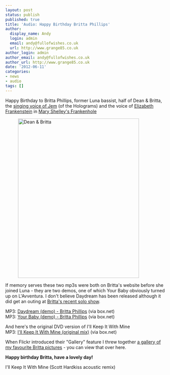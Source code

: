 ```yaml
---
layout: post
status: publish
published: true
title: 'Audio: Happy Birthday Britta Phillips'
author:
  display_name: Andy
  login: admin
  email: andy@fullofwishes.co.uk
  url: http://www.grange85.co.uk
author_login: admin
author_email: andy@fullofwishes.co.uk
author_url: http://www.grange85.co.uk
date: '2012-06-11'
categories:
- news
- audio
tags: []
---
```

<p>Happy Birthday to Britta Phillips, former Luna bassist, half of Dean & Britta, the <a href="http://www.youtube.com/watch?v=FlGFznUhrx0">singing voice of Jem</a> (of the Holograms) and the voice of <a href="http://www.youtube.com/watch?v=UYhIZqzA-CU">Elizabeth Frankenstein</a> in <a href="http://en.wikipedia.org/wiki/Mary_Shelley%27s_Frankenhole">Mary Shelley's Frankenhole</a><br />
<figure class="caption aligncenter"><a href="http://www.flickr.com/photos/joniraundegi/536027137/" title="Dean &Britta by Jon Iraundegi (aterpeirun), on Flickr"><img src="https://farm1.staticflickr.com/201/536027137_455fd66754.jpg" width="380" height="500" alt="Dean & Britta"></a><figcaption class="caption-text"></figcaption></figure></p>
<p>If memory serves these two mp3s were both on Britta's website before she joined Luna - they are two demos, one of which Your Baby obviously turned up on L'Avventura. I don't believe Daydream has been released although it did get an outing at <a href="http://rateyourmusic.com/release/unauth/britta_philips/britta_phillips_with_pete_donnelly__live_at_milkboy_/">Britta's recent solo show</a>.</p>
<p>MP3: <a href="https://www.box.com/s/68ab7c30ca84f765a8ec">Daydream (demo) - Britta Phillips</a> (via box.net)<br />
MP3: <a href="https://www.box.com/s/d433f502b61b45501372">Your Baby (demo) - Britta Phillips</a> (via box.net)</p>
<p>And here's the original DVD version of I'll Keep It With Mine<br />
MP3: <a href="https://www.box.com/shared/p8dmvbhldc">I'll Keep It With Mine (original mix)</a> (via box.net)</p>
<p>When Flickr introduced their "Gallery" feature I threw together <a href="http://www.flickr.com/photos/grange85/galleries/72157622398131100/with/2965096050/lightbox/">a gallery of my favourite Britta pictures</a> - you can view that over here.</p>
<p><strong>Happy birthday Britta, have a lovely day!</strong></p>
<p>I'll Keep It With Mine (Scott Hardkiss acoustic remix)<br />
<iframe class="aligncenter" width="480" height="360" https://www.youtube-nocookie.com/embed/RTsAB3PAE5Q" frameborder="0" allowfullscreen></iframe></p>

